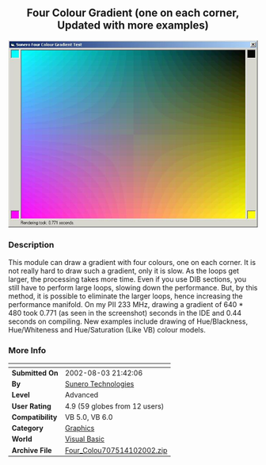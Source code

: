 ﻿<div align="center">

## Four Colour Gradient \(one on each corner, Updated with more examples\)

<img src="PIC20024972942361.jpg">
</div>

### Description

This module can draw a gradient with four colours, one on each corner. It is not really hard to draw such a gradient, only it is slow. As the loops get larger, the processing takes more time. Even if you use DIB sections, you still have to perform large loops, slowing down the performance. But, by this method, it is possible to eliminate the larger loops, hence increasing the performance manifold. On my PII 233 MHz, drawing a gradient of 640 * 480 took 0.771 (as seen in the screenshot) seconds in the IDE and 0.44 seconds on compiling. New examples include drawing of Hue/Blackness, Hue/Whiteness and Hue/Saturation (Like VB) colour models.
 
### More Info
 


<span>             |<span>
---                |---
**Submitted On**   |2002-08-03 21:42:06
**By**             |[Sunero Technologies](https://github.com/Planet-Source-Code/PSCIndex/blob/master/ByAuthor/sunero-technologies.md)
**Level**          |Advanced
**User Rating**    |4.9 (59 globes from 12 users)
**Compatibility**  |VB 5\.0, VB 6\.0
**Category**       |[Graphics](https://github.com/Planet-Source-Code/PSCIndex/blob/master/ByCategory/graphics__1-46.md)
**World**          |[Visual Basic](https://github.com/Planet-Source-Code/PSCIndex/blob/master/ByWorld/visual-basic.md)
**Archive File**   |[Four\_Colou707514102002\.zip](https://github.com/Planet-Source-Code/sunero-technologies-four-colour-gradient-one-on-each-corner-updated-with-more-examples__1-33627/archive/master.zip)









